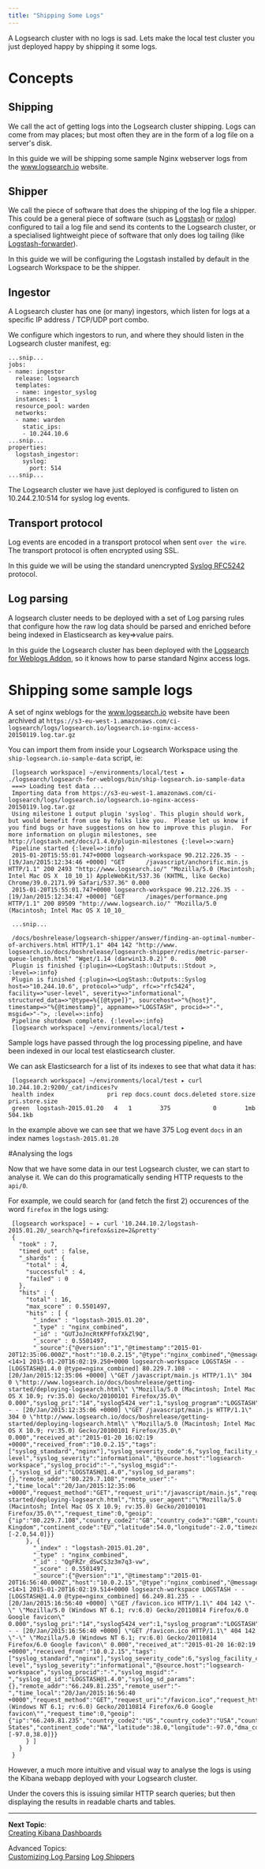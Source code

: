 ```yaml
---
title: "Shipping Some Logs"
---
```


A Logsearch cluster with no logs is sad.  Lets make the local test cluster you just deployed happy by shipping it some logs.

# Concepts

## Shipping

We call the act of getting logs into the Logsearch cluster shipping.  Logs can come from may places; but most often they are in the form of a log file on a server's disk.

In this guide we will be shipping some sample Nginx webserver logs from the www.logsearch.io website.

## Shipper

We call the piece of software that does the shipping of the log file a shipper.  This could be a general piece of software (such as [Logstash](http://www.elasticsearch.org/guide/en/logstash/current/index.html) or [nxlog](http://nxlog-ce.sourceforge.net/)) configured to tail a log file and send its contents to the Logsearch cluster, or a specialised lightweight piece of software that only does log tailing (like [Logstash-forwarder](https://github.com/elasticsearch/logstash-forwarder)).

In this guide we will be configuring the Logstash installed by default in the Logsearch Workspace to be the shipper.

## Ingestor

A Logsearch cluster has one (or many) ingestors, which listen for logs at a specific IP address / TCP/UDP port combo.

We configure which ingestors to run, and where they should listen in the Logsearch cluster manifest, eg:

    ...snip...
    jobs:
    - name: ingestor
      release: logsearch
      templates:
      - name: ingestor_syslog
      instances: 1
      resource_pool: warden
      networks:
      - name: warden
        static_ips:
        - 10.244.10.6
    ...snip...
    properties: 
      logstash_ingestor:
        syslog:
          port: 514
    ...snip...

The Logsearch cluster we have just deployed is configured to listen on 10.244.2.10:514 for syslog log events.

## Transport protocol

Log events are encoded in a transport protocol when sent `over the wire`. The transport protocol is often encrypted using SSL. 

In this guide we will be using the standard unencrypted [Syslog RFC5242](https://tools.ietf.org/html/rfc5424) protocol.

## Log parsing

A logsearch cluster needs to be deployed with a set of Log parsing rules that configure how the raw log data should be parsed and enriched before being indexed in Elasticsearch as key=>value pairs.

In this guide the Logsearch cluster has been deployed with the [Logsearch for Weblogs Addon](https://github.com/logsearch/logsearch-for-weblogs), so it knows how to parse standard Nginx access logs.

# Shipping some sample logs

A set of nginx weblogs for the www.logsearch.io website have been archived at `https://s3-eu-west-1.amazonaws.com/ci-logsearch/logs/logsearch.io/logsearch.io-nginx-access-20150119.log.tar.gz`

You can import them from inside your Logsearch Workspace using the `ship-logsearch.io-sample-data` script, ie:

     [logsearch workspace] ~/environments/local/test ▸ ./logsearch/logsearch-for-weblogs/bin/ship-logsearch.io-sample-data 
     ===> Loading test data ...
     Importing data from https://s3-eu-west-1.amazonaws.com/ci-logsearch/logs/logsearch.io/logsearch.io-nginx-access-20150119.log.tar.gz
     Using milestone 1 output plugin 'syslog'. This plugin should work, but would benefit from use by folks like you.  Please let us know if you find bugs or have suggestions on how to improve this plugin.  For more information on plugin milestones, see http://logstash.net/docs/1.4.0/plugin-milestones {:level=>:warn}
     Pipeline started {:level=>:info}
     2015-01-20T15:55:01.747+0000 logsearch-workspace 90.212.226.35 - - [19/Jan/2015:12:34:46 +0000] "GET      /javascript/anchorific.min.js HTTP/1.1" 200 2493 "http://www.logsearch.io/" "Mozilla/5.0 (Macintosh; Intel Mac OS X  10_10_1) AppleWebKit/537.36 (KHTML, like Gecko) Chrome/39.0.2171.99 Safari/537.36" 0.000
     2015-01-20T15:55:01.747+0000 logsearch-workspace 90.212.226.35 - - [19/Jan/2015:12:34:47 +0000] "GET      /images/performance.png HTTP/1.1" 200 89509 "http://www.logsearch.io/" "Mozilla/5.0 (Macintosh; Intel Mac OS X 10_10_
     
     ...snip...
     
     /docs/boshrelease/logsearch-shipper/answer/finding-an-optimal-number-of-archivers.html HTTP/1.1" 404 142 "http://www.     logsearch.io/docs/boshrelease/logsearch-shipper/redis/metric-parser-queue-length.html" "Wget/1.14 (darwin13.0.2)" 0.     000
     Plugin is finished {:plugin=><LogStash::Outputs::Stdout >, :level=>:info}
     Plugin is finished {:plugin=><LogStash::Outputs::Syslog host=>"10.244.10.6", protocol=>"udp", rfc=>"rfc5424",      facility=>"user-level", severity=>"informational", structured_data=>"@type=%{[@type]}", sourcehost=>"%{host}", timestamp=>"%{@timestamp}", appname=>"LOGSTASH", procid=>"-", msgid=>"-">, :level=>:info}
     Pipeline shutdown complete. {:level=>:info}
     [logsearch workspace] ~/environments/local/test ▸

Sample logs have passed through the log processing pipeline, and have been indexed in our local test elasticsearch cluster.

We can ask Elasticsearch for a list of its indexes to see that what data it has:

     [logsearch workspace] ~/environments/local/test ▸ curl 10.244.10.2:9200/_cat/indices?v
     health index               pri rep docs.count docs.deleted store.size pri.store.size 
     green  logstash-2015.01.20   4   1        375            0        1mb        504.1kb 

In the example above we can see that we have 375 Log event `docs` in an index names `logstash-2015.01.20`

#Analysing the logs

Now that we have some data in our test Logsearch cluster, we can start to analyse it.  We can do this programatically sending HTTP requests 
to the `api/0`.  

For example, we could search for (and fetch the first 2) occurences of the word `firefox` in the logs using:

     [logsearch workspace] ~ ▸ curl '10.244.10.2/logstash-2015.01.20/_search?q=firefox&size=2&pretty'
     {
       "took" : 7,
       "timed_out" : false,
       "_shards" : {
         "total" : 4,
         "successful" : 4,
         "failed" : 0
       },
       "hits" : {
         "total" : 16,
         "max_score" : 0.5501497,
         "hits" : [ {
           "_index" : "logstash-2015.01.20",
           "_type" : "nginx_combined",
           "_id" : "GUTJoJncRtKPFfofXkZl9Q",
           "_score" : 0.5501497,
           "_source":{"@version":"1","@timestamp":"2015-01-20T12:35:06.000Z","host":"10.0.2.15","@type":"nginx_combined","@message":"<14>1 2015-01-20T16:02:19.250+0000 logsearch-workspace LOGSTASH - - [LOGSTASH@1.4.0 @type=nginx_combined] 80.229.7.108 - - [20/Jan/2015:12:35:06 +0000] \"GET /javascript/main.js HTTP/1.1\" 304 0 \"http://www.logsearch.io/docs/boshrelease/getting-started/deploying-logsearch.html\" \"Mozilla/5.0 (Macintosh; Intel Mac OS X 10.9; rv:35.0) Gecko/20100101 Firefox/35.0\" 0.000","syslog_pri":"14","syslog5424_ver":1,"syslog_program":"LOGSTASH","syslog_message":"80.229.7.108 - - [20/Jan/2015:12:35:06 +0000] \"GET /javascript/main.js HTTP/1.1\" 304 0 \"http://www.logsearch.io/docs/boshrelease/getting-started/deploying-logsearch.html\" \"Mozilla/5.0 (Macintosh; Intel Mac OS X 10.9; rv:35.0) Gecko/20100101 Firefox/35.0\" 0.000","received_at":"2015-01-20 16:02:19 +0000","received_from":"10.0.2.15","tags":["syslog_standard","nginx"],"syslog_severity_code":6,"syslog_facility_code":1,"syslog_facility":"user-level","syslog_severity":"informational","@source.host":"logsearch-workspace","syslog_procid":"-","syslog_msgid":"-","syslog_sd_id":"LOGSTASH@1.4.0","syslog_sd_params":{},"remote_addr":"80.229.7.108","remote_user":"-","time_local":"20/Jan/2015:12:35:06 +0000","request_method":"GET","request_uri":"/javascript/main.js","request_httpversion":"1.1","status":304,"body_bytes_sent":0,"http_referer":"http://www.logsearch.io/docs/boshrelease/getting-started/deploying-logsearch.html","http_user_agent":"\"Mozilla/5.0 (Macintosh; Intel Mac OS X 10.9; rv:35.0) Gecko/20100101 Firefox/35.0\"","request_time":0,"geoip":{"ip":"80.229.7.108","country_code2":"GB","country_code3":"GBR","country_name":"United Kingdom","continent_code":"EU","latitude":54.0,"longitude":-2.0,"timezone":"Europe/London","location":[-2.0,54.0]}}
         }, {
           "_index" : "logstash-2015.01.20",
           "_type" : "nginx_combined",
           "_id" : "QgFRZr_dSwCS3z3m7q3-vw",
           "_score" : 0.5501497,
           "_source":{"@version":"1","@timestamp":"2015-01-20T16:56:40.000Z","host":"10.0.2.15","@type":"nginx_combined","@message":"<14>1 2015-01-20T16:02:19.514+0000 logsearch-workspace LOGSTASH - - [LOGSTASH@1.4.0 @type=nginx_combined] 66.249.81.235 - - [20/Jan/2015:16:56:40 +0000] \"GET /favicon.ico HTTP/1.1\" 404 142 \"-\" \"Mozilla/5.0 (Windows NT 6.1; rv:6.0) Gecko/20110814 Firefox/6.0 Google favicon\" 0.000","syslog_pri":"14","syslog5424_ver":1,"syslog_program":"LOGSTASH","syslog_message":"66.249.81.235 - - [20/Jan/2015:16:56:40 +0000] \"GET /favicon.ico HTTP/1.1\" 404 142 \"-\" \"Mozilla/5.0 (Windows NT 6.1; rv:6.0) Gecko/20110814 Firefox/6.0 Google favicon\" 0.000","received_at":"2015-01-20 16:02:19 +0000","received_from":"10.0.2.15","tags":["syslog_standard","nginx"],"syslog_severity_code":6,"syslog_facility_code":1,"syslog_facility":"user-level","syslog_severity":"informational","@source.host":"logsearch-workspace","syslog_procid":"-","syslog_msgid":"-","syslog_sd_id":"LOGSTASH@1.4.0","syslog_sd_params":{},"remote_addr":"66.249.81.235","remote_user":"-","time_local":"20/Jan/2015:16:56:40 +0000","request_method":"GET","request_uri":"/favicon.ico","request_httpversion":"1.1","status":404,"body_bytes_sent":142,"http_user_agent":"\"Mozilla/5.0 (Windows NT 6.1; rv:6.0) Gecko/20110814 Firefox/6.0 Google favicon\"","request_time":0,"geoip":{"ip":"66.249.81.235","country_code2":"US","country_code3":"USA","country_name":"United States","continent_code":"NA","latitude":38.0,"longitude":-97.0,"dma_code":0,"area_code":0,"location":[-97.0,38.0]}}
         } ]
       }
     }

However, a much more intuitive and visual way to analyse the logs is using the Kibana webapp deployed with your Logsearch cluster.  

Under the covers this is issuing similar HTTP search queries; but then displaying the results in readable charts and tables.

---
**Next Topic**:  
[Creating Kibana Dashboards](./creating-kibana-dashboards.md)

Advanced Topics:  
[Customizing Log Parsing](./customizing-log-parsing.md)
[Log Shippers](../resources/log-shippers.md)


